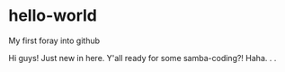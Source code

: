 # hello-world
My first foray into github

Hi guys! Just new in here. Y'all ready for some samba-coding?! Haha. . .
